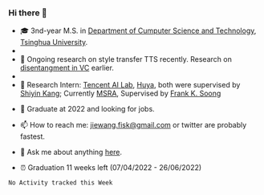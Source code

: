 ### Hi there 👋
<!-- <h2 align="center">👋 Hello! I'm Jie Wang(王洁).</h2> -->

<!--
**inconnu11/inconnu11** is a ✨ _special_ ✨ repository because its `README.md` (this file) appears on your GitHub profile.-->


- :mortar_board:  3nd-year M.S. in [Department of Cumputer Science and Technology](http://www.cs.tsinghua.edu.cn), [Tsinghua University](https://www.tsinghua.edu.cn).
- 
- 🔭 Ongoing research on style transfer TTS recently. Research on [disentangment in VC](https://arxiv.org/abs/2102.00184) earlier.
- 
- :briefcase: 
  Research Intern: [Tencent AI Lab](https://ai.tencent.com/ailab/zh/index), [Huya](http://ir.huya.com), both were supervised by [Shiyin Kang](https://scholar.google.com/citations?user=mnCHk8EAAAAJ&hl=en&oi=ao); 
 Currently [MSRA](https://www.microsoft.com/en-us/research/), Supervised by [Frank K. Soong](https://www.microsoft.com/en-us/research/people/frankkps/)

<!-- - :battery: Willing for pursuing PhD. 65% -->
- :satellite: Graduate at 2022 and looking for jobs.
- 📫 How to reach me: jiewang.fisk@gmail.com or twitter are probably fastest.
- 💬 Ask me about anything [here](https://github.com/inconnu11/inconnu11/issues).

- :alarm_clock:  Graduation 11 weeks left (07/04/2022 - 26/06/2022)



<!--START_SECTION:waka-->
```text
No Activity tracked this Week
```
<!--END_SECTION:waka-->




